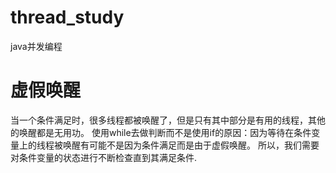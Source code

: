 # thread_study
java并发编程

# 虚假唤醒
当一个条件满足时，很多线程都被唤醒了，但是只有其中部分是有用的线程，其他的唤醒都是无用功。
使用while去做判断而不是使用if的原因：因为等待在条件变量上的线程被唤醒有可能不是因为条件满足而是由于虚假唤醒。
所以，我们需要对条件变量的状态进行不断检查直到其满足条件.
